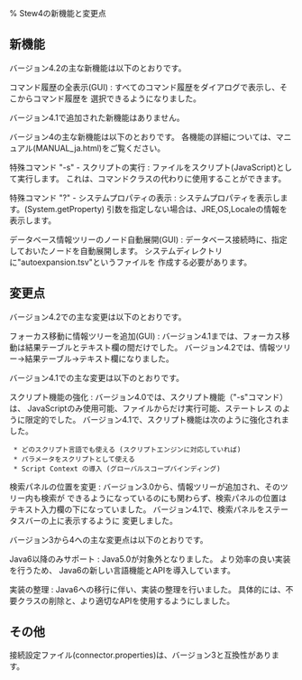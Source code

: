 % Stew4の新機能と変更点


## 新機能

バージョン4.2の主な新機能は以下のとおりです。

コマンド履歴の全表示(GUI)
:   すべてのコマンド履歴をダイアログで表示し、そこからコマンド履歴を
    選択できるようになりました。


バージョン4.1で追加された新機能はありません。


バージョン4の主な新機能は以下のとおりです。
各機能の詳細については、マニュアル(MANUAL_ja.html)をご覧ください。

特殊コマンド "-s" - スクリプトの実行
:   ファイルをスクリプト(JavaScript)として実行します。
    これは、コマンドクラスの代わりに使用することができます。

特殊コマンド "?" - システムプロパティの表示
:   システムプロパティを表示します。(System.getProperty)
    引数を指定しない場合は、JRE,OS,Localeの情報を表示します。

データベース情報ツリーのノード自動展開(GUI)
:   データベース接続時に、指定しておいたノードを自動展開します。
    システムディレクトリに"autoexpansion.tsv"というファイルを
    作成する必要があります。


## 変更点

バージョン4.2での主な変更は以下のとおりです。

フォーカス移動に情報ツリーを追加(GUI)
:   バージョン4.1までは、フォーカス移動は結果テーブルとテキスト欄の間だけでした。
    バージョン4.2では、情報ツリー→結果テーブル→テキスト欄になりました。


バージョン4.1での主な変更は以下のとおりです。

スクリプト機能の強化
:   バージョン4.0では、スクリプト機能（"-s"コマンド）は、
    JavaScriptのみ使用可能、ファイルからだけ実行可能、ステートレス
    のように限定的でした。
    バージョン4.1で、スクリプト機能は次のように強化されました。

     * どのスクリプト言語でも使える (スクリプトエンジンに対応していれば)
     * パラメータをスクリプトとして使える
     * Script Context の導入 (グローバルスコープバインディング)


検索パネルの位置を変更
:   バージョン3.0から、情報ツリーが追加され、そのツリー内も検索が
    できるようになっているのにも関わらず、検索パネルの位置は
    テキスト入力欄の下になっていました。
    バージョン4.1で、検索パネルをステータスバーの上に表示するように
    変更しました。


バージョン3から4への主な変更点は以下のとおりです。

Java6以降のみサポート
:   Java5.0が対象外となりました。
    より効率の良い実装を行うため、
    Java6の新しい言語機能とAPIを導入しています。

実装の整理
:   Java6への移行に伴い、実装の整理を行いました。
    具体的には、不要クラスの削除と、より適切なAPIを使用するようにしました。


## その他

接続設定ファイル(connector.properties)は、バージョン3と互換性があります。
